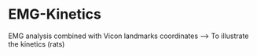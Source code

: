 # EMG-Kinetics
EMG analysis combined with Vicon landmarks coordinates --> To illustrate the kinetics (rats)
